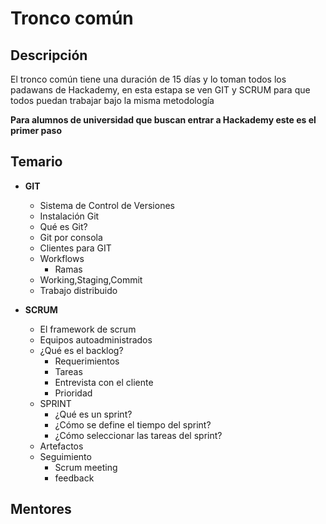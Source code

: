 # Tronco común
## Descripción
El tronco común tiene una duración de 15 días y lo toman todos los padawans de Hackademy, en esta estapa se ven GIT y SCRUM para que todos puedan trabajar bajo la misma metodología

**Para alumnos de universidad que buscan entrar a Hackademy este es el primer paso**

## Temario
- **GIT**
  - Sistema de Control de Versiones
  - Instalación Git
  - Qué es Git?
  - Git por consola
  - Clientes para GIT
  - Workflows
    - Ramas
  - Working,Staging,Commit
  - Trabajo distribuido
  
- **SCRUM**
  - El framework de scrum
  - Equipos autoadministrados
  - ¿Qué es el backlog?
    - Requerimientos
    - Tareas
    - Entrevista con el cliente
    - Prioridad
  - SPRINT
    - ¿Qué es un sprint?
    - ¿Cómo se define el tiempo del sprint?
    - ¿Cómo seleccionar las tareas del sprint?
  - Artefactos
  - Seguimiento
    - Scrum meeting
    - feedback
## Mentores
